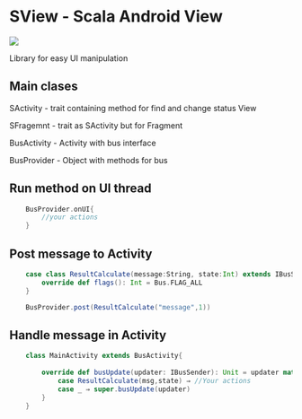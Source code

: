 # SView - Scala Android View

[![](https://jitpack.io/v/AllBus/sview.svg)](https://jitpack.io/#AllBus/sview)

Library for easy UI manipulation


## Main clases

SActivity - trait сontaining method for find and change status View

SFragemnt - trait as SActivity but for Fragment

BusActivity - Activity with bus interface

BusProvider - Object with methods for bus

## Run method on UI thread
```Scala
	BusProvider.onUI{
		//your actions
	}
```

## Post message to Activity
```Scala
	case class ResultCalculate(message:String, state:Int) extends IBusSender{
		override def flags(): Int = Bus.FLAG_ALL
	}

	BusProvider.post(ResultCalculate("message",1))
```
## Handle message in Activity

```Scala
	class MainActivity extends BusActivity{
	
		override def busUpdate(updater: IBusSender): Unit = updater match {
    		case ResultCalculate(msg,state) ⇒ //Your actions
    		case _ ⇒ super.busUpdate(updater)
    	}
	}
```

